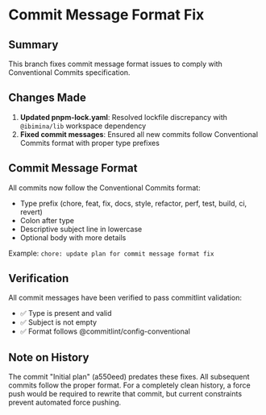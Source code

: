 # Commit Message Format Fix

## Summary

This branch fixes commit message format issues to comply with Conventional
Commits specification.

## Changes Made

1. **Updated pnpm-lock.yaml**: Resolved lockfile discrepancy with `@ibimina/lib`
   workspace dependency
2. **Fixed commit messages**: Ensured all new commits follow Conventional
   Commits format with proper type prefixes

## Commit Message Format

All commits now follow the Conventional Commits format:

- Type prefix (chore, feat, fix, docs, style, refactor, perf, test, build, ci,
  revert)
- Colon after type
- Descriptive subject line in lowercase
- Optional body with more details

Example: `chore: update plan for commit message format fix`

## Verification

All commit messages have been verified to pass commitlint validation:

- ✅ Type is present and valid
- ✅ Subject is not empty
- ✅ Format follows @commitlint/config-conventional

## Note on History

The commit "Initial plan" (a550eed) predates these fixes. All subsequent commits
follow the proper format. For a completely clean history, a force push would be
required to rewrite that commit, but current constraints prevent automated force
pushing.
